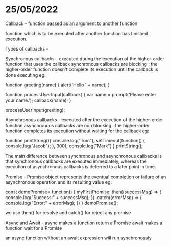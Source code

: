 # 25/05/2022

Callback - 
function passed as an argument to another function

function which is to be executed after another function has finished execution.

Types of callbacks - 

Synchronous callbacks -
executed during the execution of the higher-order function that uses the callback
synchronous callbacks are blocking   :   the higher-order function doesn't complete its execution until the callback is done executing
eg: 

function greeting(name) {
  alert('Hello ' + name);
}

function processUserInput(callback) {
  var name = prompt('Please enter your name.');
  callback(name);
}

processUserInput(greeting);


Asynchronous callbacks -
executed after the execution of the higher-order function
asynchronous callbacks are non blocking  :  the higher-order function completes its execution without waiting for the callback
eg:

function printString(){
   console.log("Tom"); 
   setTimeout(function()  { console.log("Jacob"); }, 300); 
  console.log("Mark")
}
printString();

The main difference between synchronous and asynchronous callbacks is that synchronous callbacks are executed immediately, whereas the execution of asynchronous callbacks is deferred to a later point in time.


Promise - 
Promise object represents the eventual completion or failure of an asynchronous operation and its resulting value
eg:

const demoPromise= function() {
  myFirstPromise
  .then((successMsg) => {
      console.log("Success:" + successMsg);
  })
  .catch((errorMsg) => { 
      console.log("Error:" + errorMsg);
  })
}
demoPromise();

we use then() for resolve and catch() for reject any promise



Async and Await -
async makes a function return a Promise
await makes a function wait for a Promise

an async function without an await expression will run synchronously

